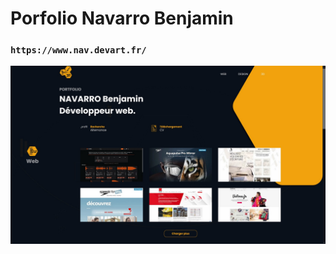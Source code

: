 # Porfolio Navarro Benjamin

### `https://www.nav.devart.fr/`
![alt text](https://github.com/Benji-devw/portfolio/blob/main/public/portfolio_preview.jpg?raw=true)